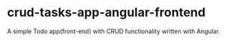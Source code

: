 # crud-tasks-app-angular-frontend

A simple Todo app(front-end) with CRUD functionality written with Angular.
